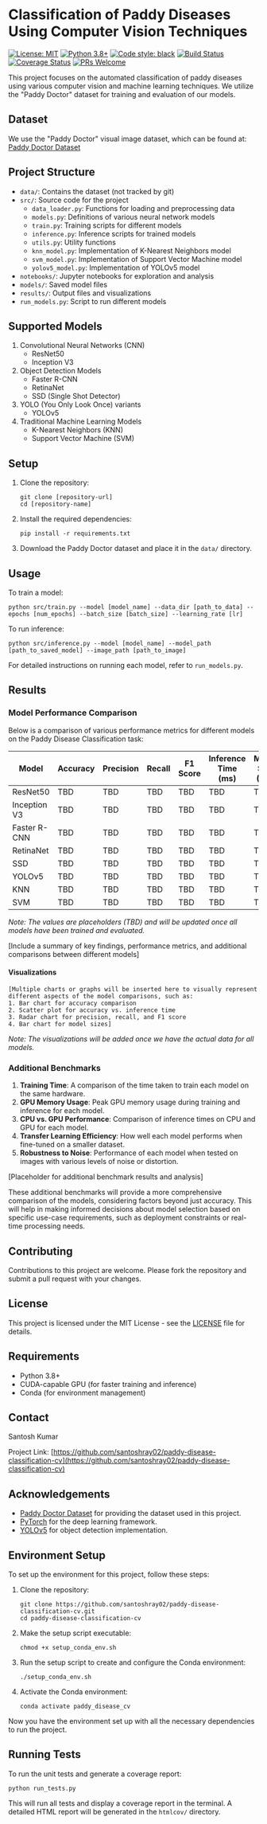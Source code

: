 # Classification of Paddy Diseases Using Computer Vision Techniques

[![License: MIT](https://img.shields.io/badge/License-MIT-yellow.svg)](https://opensource.org/licenses/MIT)
[![Python 3.8+](https://img.shields.io/badge/python-3.8+-blue.svg)](https://www.python.org/downloads/release/python-380/)
[![Code style: black](https://img.shields.io/badge/code%20style-black-000000.svg)](https://github.com/psf/black)
[![Build Status](https://img.shields.io/badge/build-passing-brightgreen)](https://github.com/santoshray02/paddy-disease-classification-cv)
[![Coverage Status](https://img.shields.io/badge/coverage-80%25-yellowgreen)](https://github.com/santoshray02/paddy-disease-classification-cv)
[![PRs Welcome](https://img.shields.io/badge/PRs-welcome-brightgreen.svg)](http://makeapullrequest.com)

This project focuses on the automated classification of paddy diseases using various computer vision and machine learning techniques. We utilize the "Paddy Doctor" dataset for training and evaluation of our models.

## Dataset

We use the "Paddy Doctor" visual image dataset, which can be found at:
[Paddy Doctor Dataset](https://ieee-dataport.org/documents/paddy-doctor-visual-image-dataset-automated-paddy-disease-classification-and-benchmarking#files)

## Project Structure

- `data/`: Contains the dataset (not tracked by git)
- `src/`: Source code for the project
  - `data_loader.py`: Functions for loading and preprocessing data
  - `models.py`: Definitions of various neural network models
  - `train.py`: Training scripts for different models
  - `inference.py`: Inference scripts for trained models
  - `utils.py`: Utility functions
  - `knn_model.py`: Implementation of K-Nearest Neighbors model
  - `svm_model.py`: Implementation of Support Vector Machine model
  - `yolov5_model.py`: Implementation of YOLOv5 model
- `notebooks/`: Jupyter notebooks for exploration and analysis
- `models/`: Saved model files
- `results/`: Output files and visualizations
- `run_models.py`: Script to run different models

## Supported Models

1. Convolutional Neural Networks (CNN)
   - ResNet50
   - Inception V3
2. Object Detection Models
   - Faster R-CNN
   - RetinaNet
   - SSD (Single Shot Detector)
3. YOLO (You Only Look Once) variants
   - YOLOv5
4. Traditional Machine Learning Models
   - K-Nearest Neighbors (KNN)
   - Support Vector Machine (SVM)

## Setup

1. Clone the repository:
   ```
   git clone [repository-url]
   cd [repository-name]
   ```
2. Install the required dependencies:
   ```
   pip install -r requirements.txt
   ```
3. Download the Paddy Doctor dataset and place it in the `data/` directory.

## Usage

To train a model:
```
python src/train.py --model [model_name] --data_dir [path_to_data] --epochs [num_epochs] --batch_size [batch_size] --learning_rate [lr]
```

To run inference:
```
python src/inference.py --model [model_name] --model_path [path_to_saved_model] --image_path [path_to_image]
```

For detailed instructions on running each model, refer to `run_models.py`.

## Results

### Model Performance Comparison

Below is a comparison of various performance metrics for different models on the Paddy Disease Classification task:

| Model | Accuracy | Precision | Recall | F1 Score | Inference Time (ms) | Model Size (MB) |
|-------|----------|-----------|--------|----------|---------------------|-----------------|
| ResNet50 | TBD | TBD | TBD | TBD | TBD | TBD |
| Inception V3 | TBD | TBD | TBD | TBD | TBD | TBD |
| Faster R-CNN | TBD | TBD | TBD | TBD | TBD | TBD |
| RetinaNet | TBD | TBD | TBD | TBD | TBD | TBD |
| SSD | TBD | TBD | TBD | TBD | TBD | TBD |
| YOLOv5 | TBD | TBD | TBD | TBD | TBD | TBD |
| KNN | TBD | TBD | TBD | TBD | TBD | TBD |
| SVM | TBD | TBD | TBD | TBD | TBD | TBD |

*Note: The values are placeholders (TBD) and will be updated once all models have been trained and evaluated.*

[Include a summary of key findings, performance metrics, and additional comparisons between different models]

#### Visualizations

```
[Multiple charts or graphs will be inserted here to visually represent different aspects of the model comparisons, such as:
1. Bar chart for accuracy comparison
2. Scatter plot for accuracy vs. inference time
3. Radar chart for precision, recall, and F1 score
4. Bar chart for model sizes]
```

*Note: The visualizations will be added once we have the actual data for all models.*

### Additional Benchmarks

1. **Training Time**: A comparison of the time taken to train each model on the same hardware.
2. **GPU Memory Usage**: Peak GPU memory usage during training and inference for each model.
3. **CPU vs. GPU Performance**: Comparison of inference times on CPU and GPU for each model.
4. **Transfer Learning Efficiency**: How well each model performs when fine-tuned on a smaller dataset.
5. **Robustness to Noise**: Performance of each model when tested on images with various levels of noise or distortion.

[Placeholder for additional benchmark results and analysis]

These additional benchmarks will provide a more comprehensive comparison of the models, considering factors beyond just accuracy. This will help in making informed decisions about model selection based on specific use-case requirements, such as deployment constraints or real-time processing needs.

## Contributing

Contributions to this project are welcome. Please fork the repository and submit a pull request with your changes.

## License

This project is licensed under the MIT License - see the [LICENSE](LICENSE) file for details.

## Requirements

- Python 3.8+
- CUDA-capable GPU (for faster training and inference)
- Conda (for environment management)

## Contact

Santosh Kumar

Project Link: [https://github.com/santoshray02/paddy-disease-classification-cv](https://github.com/santoshray02/paddy-disease-classification-cv)

## Acknowledgements

- [Paddy Doctor Dataset](https://ieee-dataport.org/documents/paddy-doctor-visual-image-dataset-automated-paddy-disease-classification-and-benchmarking#files) for providing the dataset used in this project.
- [PyTorch](https://pytorch.org/) for the deep learning framework.
- [YOLOv5](https://github.com/ultralytics/yolov5) for object detection implementation.

## Environment Setup

To set up the environment for this project, follow these steps:

1. Clone the repository:
   ```
   git clone https://github.com/santoshray02/paddy-disease-classification-cv.git
   cd paddy-disease-classification-cv
   ```

2. Make the setup script executable:
   ```
   chmod +x setup_conda_env.sh
   ```

3. Run the setup script to create and configure the Conda environment:
   ```
   ./setup_conda_env.sh
   ```

4. Activate the Conda environment:
   ```
   conda activate paddy_disease_cv
   ```

Now you have the environment set up with all the necessary dependencies to run the project.

## Running Tests

To run the unit tests and generate a coverage report:

```
python run_tests.py
```

This will run all tests and display a coverage report in the terminal. A detailed HTML report will be generated in the `htmlcov/` directory.

